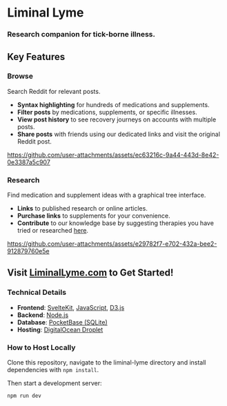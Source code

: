 # Liminal Lyme

### Research companion for tick-borne illness.

## Key Features

### Browse

Search Reddit for relevant posts.

- **Syntax highlighting** for hundreds of medications and supplements.
- **Filter posts** by medications, supplements, or specific illnesses.
- **View post history** to see recovery journeys on accounts with multiple posts.
- **Share posts** with friends using our dedicated links and visit the original Reddit post.

https://github.com/user-attachments/assets/ec63216c-9a44-443d-8e42-0e3387a5c907

### Research 

Find medication and supplement ideas with a graphical tree interface.

- **Links** to published research or online articles.
- **Purchase links** to supplements for your convenience.
- **Contribute** to our knowledge base by suggesting therapies you have tried or researched [here](https://liminallyme.com/tree#contribute).

https://github.com/user-attachments/assets/e29782f7-e702-432a-bee2-912879760e5e

## Visit [LiminalLyme.com](https://LiminalLyme.com) to Get Started!

### Technical Details

- **Frontend**: [SvelteKit](https://kit.svelte.dev/), [JavaScript](https://en.wikipedia.org/wiki/JavaScript), [D3.js](https://en.wikipedia.org/wiki/D3.js)
- **Backend**: [Node.js](https://nodejs.org/)
- **Database**: [PocketBase (SQLite)](https://pocketbase.io)
- **Hosting**: [DigitalOcean Droplet](https://digitalocean.com)

### How to Host Locally

Clone this repository, navigate to the liminal-lyme directory and install dependencies with `npm install`. 

Then start a development server:

```bash
npm run dev
```